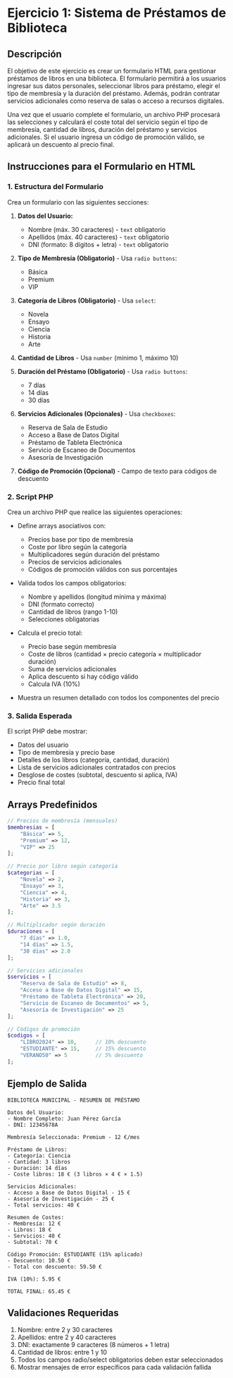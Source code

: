 # Ejercicio 1: Sistema de Préstamos de Biblioteca

## Descripción

El objetivo de este ejercicio es crear un formulario HTML para gestionar préstamos de libros en una biblioteca. El formulario permitirá a los usuarios ingresar sus datos personales, seleccionar libros para préstamo, elegir el tipo de membresía y la duración del préstamo. Además, podrán contratar servicios adicionales como reserva de salas o acceso a recursos digitales.

Una vez que el usuario complete el formulario, un archivo PHP procesará las selecciones y calculará el coste total del servicio según el tipo de membresía, cantidad de libros, duración del préstamo y servicios adicionales. Si el usuario ingresa un código de promoción válido, se aplicará un descuento al precio final.

## Instrucciones para el Formulario en HTML

### 1. Estructura del Formulario

Crea un formulario con las siguientes secciones:

1. **Datos del Usuario:**
   - Nombre (máx. 30 caracteres) - `text` obligatorio
   - Apellidos (máx. 40 caracteres) - `text` obligatorio
   - DNI (formato: 8 dígitos + letra) - `text` obligatorio

2. **Tipo de Membresía (Obligatorio)** - Usa `radio buttons`:
   - Básica
   - Premium
   - VIP

3. **Categoría de Libros (Obligatorio)** - Usa `select`:
   - Novela
   - Ensayo
   - Ciencia
   - Historia
   - Arte

4. **Cantidad de Libros** - Usa `number` (mínimo 1, máximo 10)

5. **Duración del Préstamo (Obligatorio)** - Usa `radio buttons`:
   - 7 días
   - 14 días
   - 30 días

6. **Servicios Adicionales (Opcionales)** - Usa `checkboxes`:
   - Reserva de Sala de Estudio
   - Acceso a Base de Datos Digital
   - Préstamo de Tableta Electrónica
   - Servicio de Escaneo de Documentos
   - Asesoría de Investigación

7. **Código de Promoción (Opcional)** - Campo de texto para códigos de descuento

### 2. Script PHP

Crea un archivo PHP que realice las siguientes operaciones:

- Define arrays asociativos con:
  - Precios base por tipo de membresía
  - Coste por libro según la categoría
  - Multiplicadores según duración del préstamo
  - Precios de servicios adicionales
  - Códigos de promoción válidos con sus porcentajes

- Valida todos los campos obligatorios:
  - Nombre y apellidos (longitud mínima y máxima)
  - DNI (formato correcto)
  - Cantidad de libros (rango 1-10)
  - Selecciones obligatorias

- Calcula el precio total:
  - Precio base según membresía
  - Coste de libros (cantidad × precio categoría × multiplicador duración)
  - Suma de servicios adicionales
  - Aplica descuento si hay código válido
  - Calcula IVA (10%)

- Muestra un resumen detallado con todos los componentes del precio

### 3. Salida Esperada

El script PHP debe mostrar:
- Datos del usuario
- Tipo de membresía y precio base
- Detalles de los libros (categoría, cantidad, duración)
- Lista de servicios adicionales contratados con precios
- Desglose de costes (subtotal, descuento si aplica, IVA)
- Precio final total

## Arrays Predefinidos

```php
// Precios de membresía (mensuales)
$membresias = [
    "Básica" => 5,
    "Premium" => 12,
    "VIP" => 25
];

// Precio por libro según categoría
$categorias = [
    "Novela" => 2,
    "Ensayo" => 3,
    "Ciencia" => 4,
    "Historia" => 3,
    "Arte" => 3.5
];

// Multiplicador según duración
$duraciones = [
    "7 días" => 1.0,
    "14 días" => 1.5,
    "30 días" => 2.0
];

// Servicios adicionales
$servicios = [
    "Reserva de Sala de Estudio" => 8,
    "Acceso a Base de Datos Digital" => 15,
    "Préstamo de Tableta Electrónica" => 20,
    "Servicio de Escaneo de Documentos" => 5,
    "Asesoría de Investigación" => 25
];

// Códigos de promoción
$codigos = [
    "LIBRO2024" => 10,      // 10% descuento
    "ESTUDIANTE" => 15,     // 15% descuento
    "VERANO50" => 5         // 5% descuento
];
```

## Ejemplo de Salida

```
BIBLIOTECA MUNICIPAL - RESUMEN DE PRÉSTAMO

Datos del Usuario:
- Nombre Completo: Juan Pérez García
- DNI: 12345678A

Membresía Seleccionada: Premium - 12 €/mes

Préstamo de Libros:
- Categoría: Ciencia
- Cantidad: 3 libros
- Duración: 14 días
- Coste libros: 18 € (3 libros × 4 € × 1.5)

Servicios Adicionales:
- Acceso a Base de Datos Digital - 15 €
- Asesoría de Investigación - 25 €
- Total servicios: 40 €

Resumen de Costes:
- Membresía: 12 €
- Libros: 18 €
- Servicios: 40 €
- Subtotal: 70 €

Código Promoción: ESTUDIANTE (15% aplicado)
- Descuento: 10.50 €
- Total con descuento: 59.50 €

IVA (10%): 5.95 €

TOTAL FINAL: 65.45 €
```

## Validaciones Requeridas

1. Nombre: entre 2 y 30 caracteres
2. Apellidos: entre 2 y 40 caracteres
3. DNI: exactamente 9 caracteres (8 números + 1 letra)
4. Cantidad de libros: entre 1 y 10
5. Todos los campos radio/select obligatorios deben estar seleccionados
6. Mostrar mensajes de error específicos para cada validación fallida
